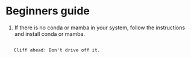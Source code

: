 # Beginners guide

1. If there is no conda or mamba in your system, follow the instructions and install conda or mamba. 


```{note} hereisit

   Cliff ahead: Don't drive off it.